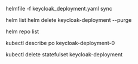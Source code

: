 helmfile -f keycloak_deployment.yaml sync

helm list
helm delete keycloak-deployment --purge

helm repo list

kubectl describe po keycloak-deployment-0


kubectl delete statefulset keycloak-deployment
